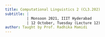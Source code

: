 ```yaml
---
title: Computational Linguistics 2 (CL3.202)
subtitle: |
          | Monsoon 2021, IIIT Hyderabad
          | 12 October, Tuesday (Lecture 12)
author: Taught by Prof. Radhika Mamidi
---
```


